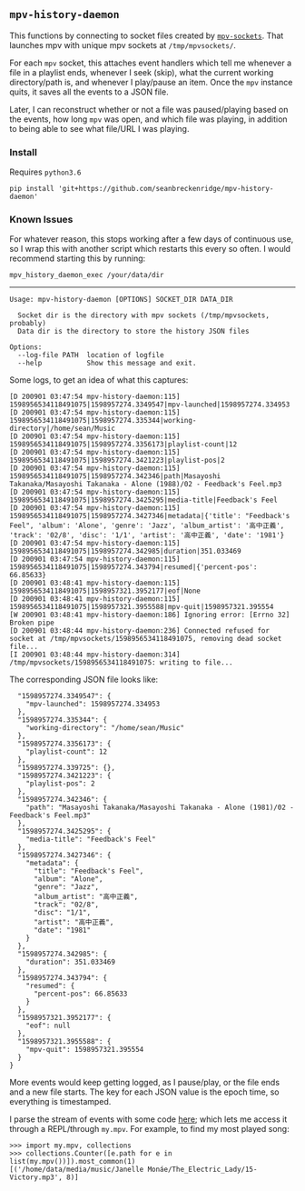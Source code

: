 ## `mpv-history-daemon`

This functions by connecting to socket files created by [`mpv-sockets`](https://github.com/seanbreckenridge/mpv-sockets). That launches mpv with unique mpv sockets at `/tmp/mpvsockets/`.

For each `mpv` socket, this attaches event handlers which tell me whenever a file in a playlist ends, whenever I seek (skip), what the current working directory/path is, and whenever I play/pause an item. Once the `mpv` instance quits, it saves all the events to a JSON file.

Later, I can reconstruct whether or not a file was paused/playing based on the events, how long `mpv` was open, and which file was playing, in addition to being able to see what file/URL I was playing.

### Install

Requires `python3.6`

    pip install 'git+https://github.com/seanbreckenridge/mpv-history-daemon'

### Known Issues

For whatever reason, this stops working after a few days of continuous use, so I wrap this with another script which restarts this every so often. I would recommend starting this by running:

```
mpv_history_daemon_exec /your/data/dir
```

---

```
Usage: mpv-history-daemon [OPTIONS] SOCKET_DIR DATA_DIR

  Socket dir is the directory with mpv sockets (/tmp/mpvsockets, probably)
  Data dir is the directory to store the history JSON files

Options:
  --log-file PATH  location of logfile
  --help           Show this message and exit.
```

Some logs, to get an idea of what this captures:

```
[D 200901 03:47:54 mpv-history-daemon:115] 1598956534118491075|1598957274.3349547|mpv-launched|1598957274.334953
[D 200901 03:47:54 mpv-history-daemon:115] 1598956534118491075|1598957274.335344|working-directory|/home/sean/Music
[D 200901 03:47:54 mpv-history-daemon:115] 1598956534118491075|1598957274.3356173|playlist-count|12
[D 200901 03:47:54 mpv-history-daemon:115] 1598956534118491075|1598957274.3421223|playlist-pos|2
[D 200901 03:47:54 mpv-history-daemon:115] 1598956534118491075|1598957274.342346|path|Masayoshi Takanaka/Masayoshi Takanaka - Alone (1988)/02 - Feedback's Feel.mp3
[D 200901 03:47:54 mpv-history-daemon:115] 1598956534118491075|1598957274.3425295|media-title|Feedback's Feel
[D 200901 03:47:54 mpv-history-daemon:115] 1598956534118491075|1598957274.3427346|metadata|{'title': "Feedback's Feel", 'album': 'Alone', 'genre': 'Jazz', 'album_artist': '高中正義', 'track': '02/8', 'disc': '1/1', 'artist': '高中正義', 'date': '1981'}
[D 200901 03:47:54 mpv-history-daemon:115] 1598956534118491075|1598957274.342985|duration|351.033469
[D 200901 03:47:54 mpv-history-daemon:115] 1598956534118491075|1598957274.343794|resumed|{'percent-pos': 66.85633}
[D 200901 03:48:41 mpv-history-daemon:115] 1598956534118491075|1598957321.3952177|eof|None
[D 200901 03:48:41 mpv-history-daemon:115] 1598956534118491075|1598957321.3955588|mpv-quit|1598957321.395554
[W 200901 03:48:41 mpv-history-daemon:186] Ignoring error: [Errno 32] Broken pipe
[D 200901 03:48:44 mpv-history-daemon:236] Connected refused for socket at /tmp/mpvsockets/1598956534118491075, removing dead socket file...
[I 200901 03:48:44 mpv-history-daemon:314] /tmp/mpvsockets/1598956534118491075: writing to file...
```

The corresponding JSON file looks like:

```
  "1598957274.3349547": {
    "mpv-launched": 1598957274.334953
  },
  "1598957274.335344": {
    "working-directory": "/home/sean/Music"
  },
  "1598957274.3356173": {
    "playlist-count": 12
  },
  "1598957274.339725": {},
  "1598957274.3421223": {
    "playlist-pos": 2
  },
  "1598957274.342346": {
    "path": "Masayoshi Takanaka/Masayoshi Takanaka - Alone (1981)/02 - Feedback's Feel.mp3"
  },
  "1598957274.3425295": {
    "media-title": "Feedback's Feel"
  },
  "1598957274.3427346": {
    "metadata": {
      "title": "Feedback's Feel",
      "album": "Alone",
      "genre": "Jazz",
      "album_artist": "高中正義",
      "track": "02/8",
      "disc": "1/1",
      "artist": "高中正義",
      "date": "1981"
    }
  },
  "1598957274.342985": {
    "duration": 351.033469
  },
  "1598957274.343794": {
    "resumed": {
      "percent-pos": 66.85633
    }
  },
  "1598957321.3952177": {
    "eof": null
  },
  "1598957321.3955588": {
    "mpv-quit": 1598957321.395554
  }
}
```

More events would keep getting logged, as I pause/play, or the file ends and a new file starts. The key for each JSON value is the epoch time, so everything is timestamped.

I parse the stream of events with some code [here](https://github.com/seanbreckenridge/HPI/blob/master/my/mpv.py); which lets me access it through a REPL/through `my.mpv`. For example, to find my most played song:

```
>>> import my.mpv, collections
>>> collections.Counter([e.path for e in list(my.mpv())]).most_common(1)
[('/home/data/media/music/Janelle Monáe/The_Electric_Lady/15-Victory.mp3', 8)]
```
